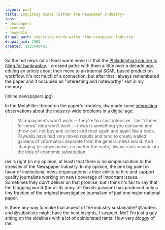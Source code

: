 ```yaml
--- 
layout: post
title: Inquiring minds (wither the newspaper industry)
tags: 
- newspapers
- economy
- newmedia
drupal_path: inquiring-minds-wither-the-newspaper-industry
drupal_nid: 1985
created: 1235440401
---
```

So the hot news (or at least warm news) is that the <a href="http://www.phillymag.com/articles/philadelphia_inquirer_1978_called_it_wants_its_newspaper_back/?hpv">Philadelphia Enquirer is filing for bankruptcy</a>. I crossed paths with them a little over a decade ago, editing an article about their move to an internal SGML based production workflow. It's not much of a connection, but after that I always remembered the paper and it occupied an "interesting and noteworthy" slot in my memory.



[inline:newspapers.jpg]



In the MetaFilter thread on the paper's troubles, dw made some <a href="http://www.metafilter.com/79416/Philadelphia-Inquirer-and-Daily-News-file-for-Bankruptcy#2463748">interesting observations about the industry-wide problems in a digital age</a>:



<blockquote>Micropayments won't work -- they're too cost intensive. The "iTunes for news" idea won't work -- news is something you consume and throw out, not buy and collect and read again and again like a book. Paywalls have had very mixed results and tend to create walled gardens of information separate from the general news world. And charging for news online, no matter the route, always runs smack into the idea of economic substitution.</blockquote>



dw is right (in my opinion, at least) that there is no simple solution to the stresses of the Newspaper industry. In my opinion, the one big point in favor of institutional news organizations is their ability to hire and support quality journalists working on news coverage of important issues. Sometimes they don't deliver on that promise, but I think it's fair to say that the blogging world (for all its army-of-Davids passion) has produced only a tiny fraction of the original investigative journalism of just one major national paper.



Is there any way to make that aspect of the industry sustainable? @adders and @substitute might have the best insights, I suspect. Me? I'm just a guy sitting on the sidelines with a lot of opinionated rants. How very <em>bloggy</em> of me.

